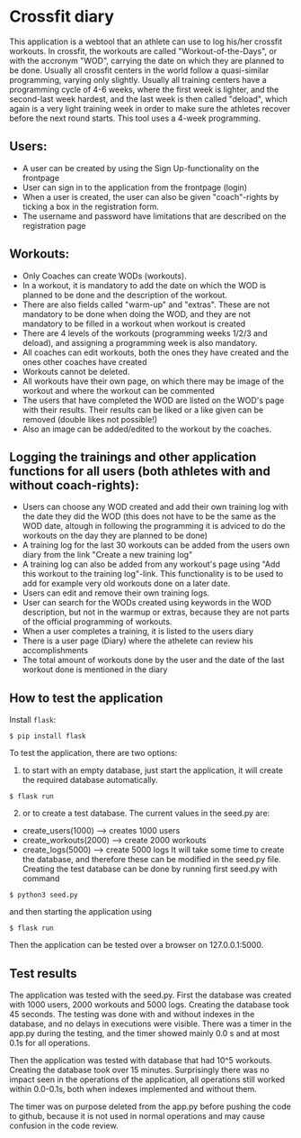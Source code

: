 # Crossfit diary
This application is a webtool that an athlete can use to log his/her crossfit workouts. In crossfit, the workouts are called "Workout-of-the-Days", or with the accronym "WOD", carrying the date on which they are planned to be done. Usually all crossfit centers in the world follow a quasi-similar programming, varying only slightly. Usually all training centers have a programming cycle of 4-6 weeks, where the first week is lighter, and the second-last week hardest, and the last week is then called "deload", which again is a very light training week in order to make sure the athletes recover before the next round starts. This tool uses a 4-week programming.

## Users:
* A user can be created by using the Sign Up-functionality on the frontpage
* User can sign in to the application from the frontpage (login)
* When a user is created, the user can also be given "coach"-rights by ticking a box in the registration form.
* The username and password have limitations that are described on the registration page

## Workouts:
* Only Coaches can create WODs (workouts).
* In a workout, it is mandatory to add the date on which the WOD is planned to be done and the description of the workout.
* There are also fields called "warm-up" and "extras". These are not mandatory to be done when doing the WOD, and they are not mandatory to be filled in a workout when workout is created
* There are 4 levels of the workouts (programming weeks 1/2/3 and deload), and assigning a programming week is also mandatory.
* All coaches can edit workouts, both the ones they have created and the ones other coaches have created
* Workouts cannot be deleted.
* All workouts have their own page, on which there may be image of the workout and where the workout can be commented
* The users that have completed the WOD are listed on the WOD's page with their results. Their results can be liked or a like given can be removed (double likes not possible!)
* Also an image can be added/edited to the workout by the coaches.

## Logging the trainings and other application functions for all users (both athletes with and without coach-rights):
* Users can choose any WOD created and add their own training log with the date they did the WOD (this does not have to be the same as the WOD date, altough in following the programming it is adviced to do the workouts on the day they are planned to be done)
* A training log for the last 30 workouts can be added from the users own diary from the link "Create a new training log"
* A training log can also be added from any workout's page using "Add this workout to the training log"-link. This functionality is to be used to add for example very old workouts done on a later date.
* Users can edit and remove their own training logs.
* User can search for the WODs created using keywords in the WOD description, but not in the warmup or extras, because they are not parts of the official programming of workouts.
* When a user completes a training, it is listed to the users diary
* There is a user page (Diary) where the athelete can review his accomplishments
* The total amount of workouts done by the user and the date of the last workout done is mentioned in the diary

## How to test the application

Install `flask`:

```
$ pip install flask
```

To test the application, there are two options:
1) to start with an empty database, just start the application, it will create the required database automatically.
```
$ flask run
```
2) or to create a test database. The current values in the seed.py are:
* create_users(1000) --> creates 1000 users
* create_workouts(2000) --> create 2000 workouts
* create_logs(5000) --> create 5000 logs
It will take some time to create the database, and therefore these can be modified in the seed.py file.
Creating the test database can be done by running first seed.py with command
```
$ python3 seed.py
```
and then starting the application using
```
$ flask run
```
Then the application can be tested over a browser on 127.0.0.1:5000.

## Test results

The application was tested with the seed.py. First the database was created with 1000 users, 2000 workouts and 5000 logs. Creating the database took 45 seconds. The testing was done with and without indexes in the database, and no delays in executions were visible. There was a timer in the app.py during the testing, and the timer showed mainly 0.0 s and at most 0.1s for all operations.

Then the application was tested with database that had 10^5 workouts. Creating the database took over 15 minutes. Surprisingly there was no impact seen in the operations of the application, all operations still worked within 0.0-0.1s, both when indexes implemented and without them.

The timer was on purpose deleted from the app.py before pushing the code to github, because it is not used in normal operations and may cause confusion in the code review.